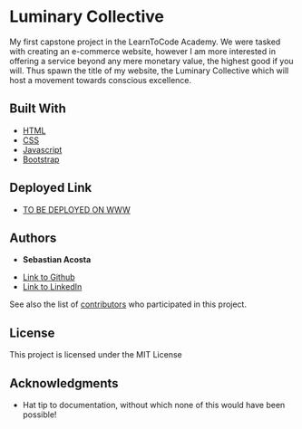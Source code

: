 # Luminary Collective

My first capstone project in the LearnToCode Academy. We were tasked with creating an e-commerce website, however I am more interested in offering a service beyond any mere monetary value, the highest good if you will. Thus spawn the title of my website, the Luminary Collective which will host a movement towards conscious excellence.  

## Built With

* [HTML](https://developer.mozilla.org/en-US/docs/Web/HTML)
* [CSS](https://developer.mozilla.org/en-US/docs/Web/CSS)
* [Javascript](https://developer.mozilla.org/en-US/docs/Web/JavaScript)
* [Bootstrap](https://getbootstrap.com/)

## Deployed Link

* [TO BE DEPLOYED ON WWW](#)


## Authors

* **Sebastian Acosta** 

- [Link to Github](https://github.com/mu9seb)
- [Link to LinkedIn](www.linkedin.com/in/sebastian-acosta-8a7430282)

See also the list of [contributors](https://github.com/your/project/contributors) who participated in this project.

## License

This project is licensed under the MIT License 

## Acknowledgments

* Hat tip to documentation, without which none of this would have been possible! 